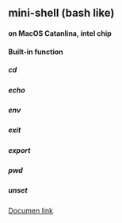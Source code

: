 ## mini-shell (bash like)

#### on MacOS Catanlina, intel chip

#### Built-in function
##### cd
##### echo
##### env
##### exit
##### export
##### pwd
##### unset
[Documen link](https://maroon-face-0e4.notion.site/MiniShell-b7652a0e380240259411b837c9e862a0?pvs=4)
